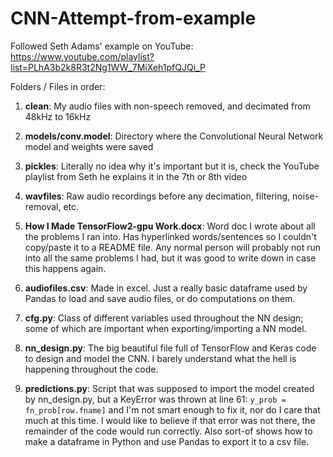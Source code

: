 # CNN-Attempt-from-example
Followed Seth Adams' example on YouTube: https://www.youtube.com/playlist?list=PLhA3b2k8R3t2Ng1WW_7MiXeh1pfQJQi_P

Folders / Files in order:

1. **clean**: My audio files with non-speech removed, and decimated from 48kHz to 16kHz

2. **models/conv.model**: Directory where the Convolutional Neural Network model and weights were saved

3. **pickles**: Literally no idea why it's important but it is, check the YouTube playlist from Seth he explains it in the 7th or 8th video
  
4. **wavfiles**: Raw audio recordings before any decimation, filtering, noise-removal, etc.

5. **How I Made TensorFlow2-gpu Work.docx**: Word doc I wrote about all the problems I ran into. Has hyperlinked words/sentences so I couldn't copy/paste it to a README file. Any normal person will probably not run into all the same problems I had, but it was good to write down in case this happens again.

6. **audiofiles.csv**: Made in excel. Just a really basic dataframe used by Pandas to load and save audio files, or do computations on them.

7. **cfg.py**: Class of different variables used throughout the NN design; some of which are important when exporting/importing a NN model.

8. **nn_design.py**: The big beautiful file full of TensorFlow and Keras code to design and model the CNN. I barely understand what the hell is happening throughout the code.

9. **predictions.py**: Script that was supposed to import the model created by nn_design.py, but a KeyError was thrown at line 61: `y_prob = fn_prob[row.fname]` and I'm not smart enough to fix it, nor do I care that much at this time. I would like to believe if that error was not there, the remainder of the code would run correctly. Also sort-of shows how to make a dataframe in Python and use Pandas to export it to a csv file.
